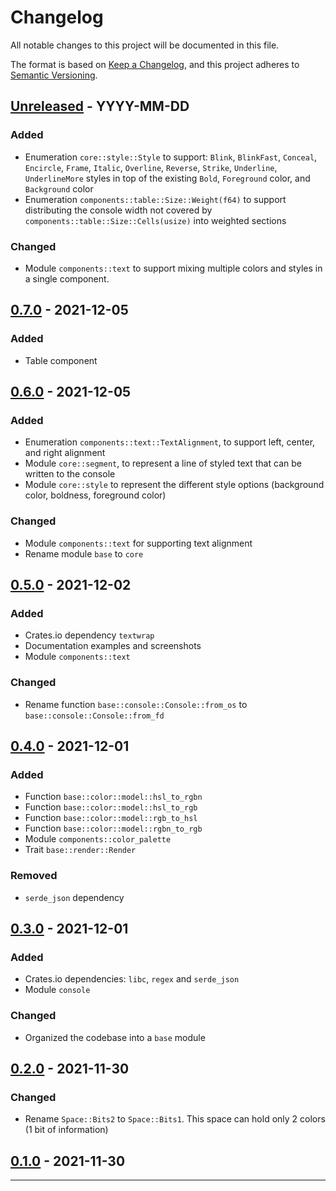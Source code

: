 # Changelog

All notable changes to this project will be documented in this file.

The format is based on [Keep a Changelog](https://keepachangelog.com/en/1.0.0/),
and this project adheres to [Semantic Versioning](https://semver.org/spec/v2.0.0.html).

## [Unreleased] - YYYY-MM-DD
### Added
- Enumeration `core::style::Style`
  to support:
  `Blink`,
  `BlinkFast`,
  `Conceal`,
  `Encircle`,
  `Frame`,
  `Italic`,
  `Overline`,
  `Reverse`,
  `Strike`,
  `Underline`,
  `UnderlineMore` styles
  in top of the existing `Bold`,
  `Foreground` color,
  and `Background` color
- Enumeration `components::table::Size::Weight(f64)`
  to support distributing
  the console width
  not covered by `components::table::Size::Cells(usize)`
  into weighted sections
### Changed
- Module `components::text`
  to support mixing multiple colors
  and styles
  in a single component.
## [0.7.0] - 2021-12-05
### Added
- Table component
## [0.6.0] - 2021-12-05
### Added
- Enumeration `components::text::TextAlignment`,
  to support left, center, and right alignment
- Module `core::segment`,
  to represent a line of styled text
  that can be written to the console
- Module `core::style`
  to represent the different style options
  (background color, boldness, foreground color)
### Changed
- Module `components::text` for supporting text alignment
- Rename module `base` to `core`
## [0.5.0] - 2021-12-02
### Added
- Crates.io dependency `textwrap`
- Documentation examples and screenshots
- Module `components::text`
### Changed
- Rename function `base::console::Console::from_os` to `base::console::Console::from_fd`
## [0.4.0] - 2021-12-01
### Added
- Function `base::color::model::hsl_to_rgbn`
- Function `base::color::model::hsl_to_rgb`
- Function `base::color::model::rgb_to_hsl`
- Function `base::color::model::rgbn_to_rgb`
- Module `components::color_palette`
- Trait `base::render::Render`
### Removed
- `serde_json` dependency
## [0.3.0] - 2021-12-01
### Added
- Crates.io dependencies: `libc`, `regex` and `serde_json`
- Module `console`
### Changed
- Organized the codebase into a `base` module
## [0.2.0] - 2021-11-30
### Changed
- Rename `Space::Bits2` to `Space::Bits1`.
  This space can hold only 2 colors (1 bit of information)
## [0.1.0] - 2021-11-30

---

[Unreleased]: https://github.com/kamadorueda/modern-terminal/compare/0.7.0...latest
[0.7.0]: https://github.com/kamadorueda/modern-terminal/compare/0.6.0...0.7.0
[0.6.0]: https://github.com/kamadorueda/modern-terminal/compare/0.5.0...0.6.0
[0.5.0]: https://github.com/kamadorueda/modern-terminal/compare/0.4.0...0.5.0
[0.4.0]: https://github.com/kamadorueda/modern-terminal/compare/0.3.0...0.4.0
[0.3.0]: https://github.com/kamadorueda/modern-terminal/compare/0.2.0...0.3.0
[0.2.0]: https://github.com/kamadorueda/modern-terminal/compare/0.1.0...0.2.0
[0.1.0]: https://github.com/kamadorueda/modern-terminal/compare/ef01d19d03c233249c56200534e21a683f4d9a8b...0.1.0
